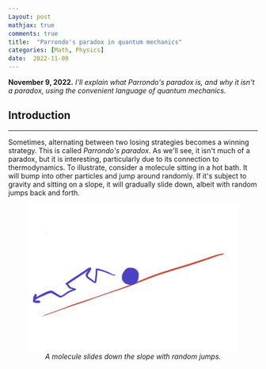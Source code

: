 ```yaml
---
Layout: post
mathjax: true
comments: true
title:  "Parrondo's paradox in quantum mechanics"
categories: [Math, Physics]
date:  2022-11-09
---
```


**November 9, 2022.** *I'll explain what Parrondo's paradox is, and why it
  isn't a paradox, using the convenient language of quantum mechanics.*

## Introduction
---

Sometimes, alternating between two losing strategies becomes a winning
strategy. This is called *Parrondo's paradox*. As we'll see, it isn't
much of a paradox, but it is interesting, particularly due to its
connection to thermodynamics.
To illustrate, consider a molecule sitting in a hot bath.
It will bump into other particles and jump around randomly.
If it's subject to gravity and sitting on a slope, it will gradually
slide down, albeit with random jumps back and forth.

<figure>
    <div style="text-align:center"><img src
    ="/img/posts/parrondo1.png" width="600"/>
	<figcaption><i>A molecule slides down the slope with random jumps.</i></figcaption>
	</div>
	</figure>
